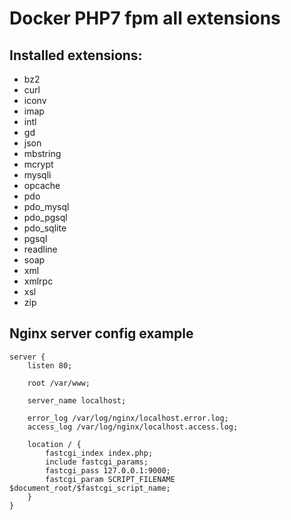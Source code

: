 
# Docker PHP7 fpm all extensions

## Installed extensions:

- bz2
- curl
- iconv
- imap
- intl
- gd
- json
- mbstring
- mcrypt
- mysqli
- opcache
- pdo
- pdo_mysql
- pdo_pgsql
- pdo_sqlite
- pgsql
- readline
- soap
- xml
- xmlrpc
- xsl
- zip

## Nginx server config example

```
server {
    listen 80;

    root /var/www;

    server_name localhost;

    error_log /var/log/nginx/localhost.error.log;
    access_log /var/log/nginx/localhost.access.log;

    location / {
        fastcgi_index index.php;
        include fastcgi_params;
        fastcgi_pass 127.0.0.1:9000;
        fastcgi_param SCRIPT_FILENAME $document_root/$fastcgi_script_name;
    }
}
```
